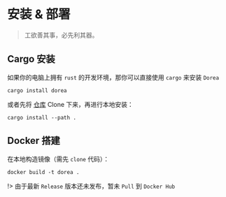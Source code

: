# 安装 & 部署

> 工欲善其事，必先利其器。

## Cargo 安装

如果你的电脑上拥有 `rust` 的开发环境，那你可以直接使用 `cargo` 来安装 `Dorea`

```shell
cargo install dorea
```

或者先将 [仓库](https://github.com/doreadb/dorea.git) Clone 下来，再进行本地安装：

```shell
cargo install --path .
```

## Docker 搭建

在本地构造镜像（需先 `clone` 代码）：

```shell
docker build -t dorea .
```

!> 由于最新 `Release` 版本还未发布，暂未 `Pull` 到 `Docker Hub`